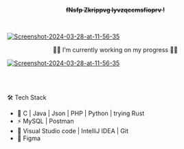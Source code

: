 



<p align="center"> <front face="Orbitron"> <del><b>
fNsfp Zkrippvg lyvzqcemsfioprv !
</b></del></p>  </front>


<br/>
  
<a href="https://ibb.co/S0tSp5R"><img src="https://i.ibb.co/3WpKH4B/Screenshot-2024-03-28-at-11-56-35.png" alt="Screenshot-2024-03-28-at-11-56-35" border="0"></a>

<p align="center">
👨‍💻 I’m currently working on my progress 👨‍💻
</p>

<a href="https://ibb.co/S0tSp5R"><img src="https://i.ibb.co/3WpKH4B/Screenshot-2024-03-28-at-11-56-35.png" alt="Screenshot-2024-03-28-at-11-56-35" border="0"></a>    

<br/>
<br/>

🛠 Tech Stack

- 🚧   C | Java | Json | PHP | Python | trying Rust
- ⚡   MySQL | Postman
- 🔧   Visual Studio code | IntelliJ IDEA | Git
- 💄   Figma



